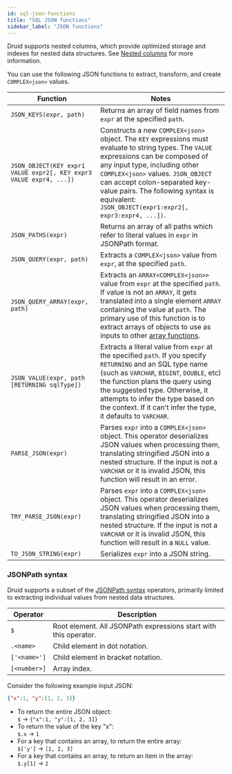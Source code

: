 ```yaml
---
id: sql-json-functions
title: "SQL JSON functions"
sidebar_label: "JSON functions"
---
```


<!--
  ~ Licensed to the Apache Software Foundation (ASF) under one
  ~ or more contributor license agreements.  See the NOTICE file
  ~ distributed with this work for additional information
  ~ regarding copyright ownership.  The ASF licenses this file
  ~ to you under the Apache License, Version 2.0 (the
  ~ "License"); you may not use this file except in compliance
  ~ with the License.  You may obtain a copy of the License at
  ~
  ~   http://www.apache.org/licenses/LICENSE-2.0
  ~
  ~ Unless required by applicable law or agreed to in writing,
  ~ software distributed under the License is distributed on an
  ~ "AS IS" BASIS, WITHOUT WARRANTIES OR CONDITIONS OF ANY
  ~ KIND, either express or implied.  See the License for the
  ~ specific language governing permissions and limitations
  ~ under the License.
  -->

<!--
  The format of the tables that describe the functions and operators
  should not be changed without updating the script create-sql-docs
  in web-console/script/create-sql-docs, because the script detects
  patterns in this markdown file and parse it to TypeScript file for web console
-->

Druid supports nested columns, which provide optimized storage and indexes for nested data structures. See [Nested columns](./nested-columns.md) for more information.

You can use the following JSON functions to extract, transform, and create `COMPLEX<json>` values.

| Function | Notes |
| --- | --- |
|`JSON_KEYS(expr, path)`| Returns an array of field names from `expr` at the specified `path`.|
|`JSON_OBJECT(KEY expr1 VALUE expr2[, KEY expr3 VALUE expr4, ...])` | Constructs a new `COMPLEX<json>` object. The `KEY` expressions must evaluate to string types. The `VALUE` expressions can be composed of any input type, including other `COMPLEX<json>` values. `JSON_OBJECT` can accept colon-separated key-value pairs. The following syntax is equivalent: `JSON_OBJECT(expr1:expr2[, expr3:expr4, ...])`.|
|`JSON_PATHS(expr)`| Returns an array of all paths which refer to literal values in `expr` in JSONPath format. |
|`JSON_QUERY(expr, path)`| Extracts a `COMPLEX<json>` value from `expr`, at the specified `path`. |
|`JSON_QUERY_ARRAY(expr, path)`| Extracts an `ARRAY<COMPLEX<json>>` value from `expr` at the specified `path`. If value is not an `ARRAY`, it gets translated into a single element `ARRAY` containing the value at `path`. The primary use of this function is to extract arrays of objects to use as inputs to other [array functions](./sql-array-functions.md).|
|`JSON_VALUE(expr, path [RETURNING sqlType])`| Extracts a literal value from `expr` at the specified `path`. If you specify `RETURNING` and an SQL type name (such as `VARCHAR`, `BIGINT`, `DOUBLE`, etc) the function plans the query using the suggested type. Otherwise, it attempts to infer the type based on the context. If it can't infer the type, it defaults to `VARCHAR`.|
|`PARSE_JSON(expr)`|Parses `expr` into a `COMPLEX<json>` object. This operator deserializes JSON values when processing them, translating stringified JSON into a nested structure. If the input is not a `VARCHAR` or it is invalid JSON, this function will result in an error.|
|`TRY_PARSE_JSON(expr)`|Parses `expr` into a `COMPLEX<json>` object. This operator deserializes JSON values when processing them, translating stringified JSON into a nested structure. If the input is not a `VARCHAR` or it is invalid JSON, this function will result in a `NULL` value.|
|`TO_JSON_STRING(expr)`|Serializes `expr` into a JSON string.|

### JSONPath syntax

Druid supports a subset of the [JSONPath syntax](https://github.com/json-path/JsonPath/blob/master/README.md) operators, primarily limited to extracting individual values from nested data structures.

|Operator|Description|
| --- | --- |
|`$`| Root element. All JSONPath expressions start with this operator. |
|`.<name>`| Child element in dot notation. |
|`['<name>']`| Child element in bracket notation. |
|`[<number>]`| Array index. |

Consider the following example input JSON:

```json
{"x":1, "y":[1, 2, 3]}
```

- To return the entire JSON object:<br />
  `$`      -> `{"x":1, "y":[1, 2, 3]}`
- To return the value of the key "x":<br />
  `$.x`    -> `1`
- For a key that contains an array, to return the entire array:<br />
  `$['y']` -> `[1, 2, 3]`
- For a key that contains an array, to return an item in the array:<br />
  `$.y[1]` -> `2`